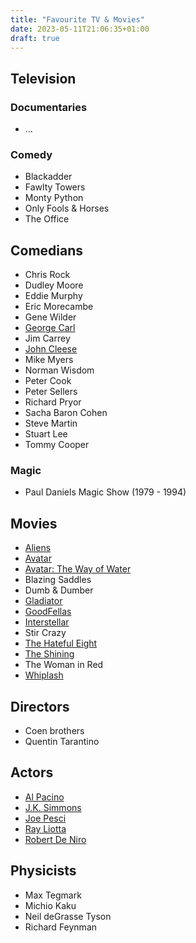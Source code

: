```yaml
---
title: "Favourite TV & Movies"
date: 2023-05-11T21:06:35+01:00
draft: true
---
```


## Television

### Documentaries
* ...

### Comedy
* Blackadder
* Fawlty Towers
* Monty Python
* Only Fools & Horses
* The Office

## Comedians
* Chris Rock
* Dudley Moore
* Eddie Murphy
* Eric Morecambe
* Gene Wilder
* [George Carl](https://en.wikipedia.org/wiki/George_Carl)
* Jim Carrey
* [John Cleese](https://www.imdb.com/name/nm0000092/?ref_=nmls_hd)
* Mike Myers
* Norman Wisdom
* Peter Cook
* Peter Sellers
* Richard Pryor
* Sacha Baron Cohen
* Steve Martin
* Stuart Lee
* Tommy Cooper

### Magic
* Paul Daniels Magic Show (1979 - 1994)

## Movies
* [Aliens](https://www.imdb.com/title/tt0090605/?ref_=fn_al_tt_1)
* [Avatar](https://www.imdb.com/title/tt0499549/?ref_=nv_sr_srsg_3_tt_7_nm_1_q_avatar)
* [Avatar: The Way of Water](https://www.imdb.com/title/tt1630029/?ref_=nv_sr_srsg_0_tt_7_nm_1_q_avatar)
* Blazing Saddles
* Dumb & Dumber
* [Gladiator](https://www.imdb.com/title/tt0172495/?ref_=nv_sr_srsg_0_tt_8_nm_0_q_gladiator)
* [GoodFellas](https://www.imdb.com/title/tt0099685/)
* [Interstellar](https://www.imdb.com/title/tt0816692/?ref_=fn_al_tt_1)
* Stir Crazy
* [The Hateful Eight](https://www.imdb.com/title/tt3460252/?ref_=nv_sr_srsg_0_tt_3_nm_0_q_The%2520Hateful%2520Eight)
* [The Shining](https://www.imdb.com/title/tt0081505/?ref_=nv_sr_srsg_0_tt_7_nm_1_q_The%2520Shining)
* The Woman in Red
* [Whiplash](https://www.imdb.com/title/tt2582802/?ref_=fn_al_tt_1)

## Directors
* Coen brothers
* Quentin Tarantino

## Actors
* [Al Pacino](https://www.imdb.com/name/nm0000199/?ref_=nv_sr_srsg_0_tt_0_nm_8_q_al%2520)
* [J.K. Simmons](https://www.imdb.com/name/nm0799777/?ref_=tt_ov_st)
* [Joe Pesci](https://www.imdb.com/name/nm0000582/?ref_=nv_sr_srsg_0_tt_5_nm_3_q_Joe%2520Pesci)
* [Ray Liotta](https://www.imdb.com/name/nm0000501/?ref_=nv_sr_srsg_0_tt_2_nm_6_q_Ray%2520Liotta)
* [Robert De Niro](https://www.imdb.com/name/nm0000134/?ref_=nv_sr_srsg_1_tt_5_nm_2_q_Robert%2520De%2520Niro)

## Physicists
* Max Tegmark
* Michio Kaku
* Neil deGrasse Tyson
* Richard Feynman
